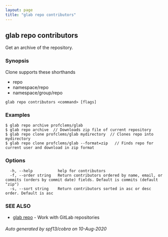 ```yaml
---
layout: page
title: "glab repo contributors"
---
```

## glab repo contributors

Get an archive of the repository.

### Synopsis

Clone supports these shorthands
- repo
- namespace/repo
- namespace/group/repo


```
glab repo contributors <command> [flags]
```

### Examples

```
$ glab repo archive profclems/glab
$ glab repo archive  // Downloads zip file of current repository
$ glab repo clone profclems/glab mydirectory  // Clones repo into mydirectory
$ glab repo clone profclems/glab --format=zip   // Finds repo for current user and download in zip format

```

### Options

```
  -h, --help           help for contributors
  -f, --order string   Return contributors ordered by name, email, or commits (orders by commit date) fields. Default is commits (default "zip")
  -s, --sort string    Return contributors sorted in asc or desc order. Default is asc
```

### SEE ALSO

* [glab repo](/glab_repo/)	 - Work with GitLab repositories

###### Auto generated by spf13/cobra on 10-Aug-2020
